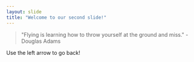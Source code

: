 ```yaml
---
layout: slide
title: "Welcome to our second slide!"
---
```

> "Flying is learning how to throw yourself at the ground and miss." - Douglas Adams

Use the left arrow to go back!
